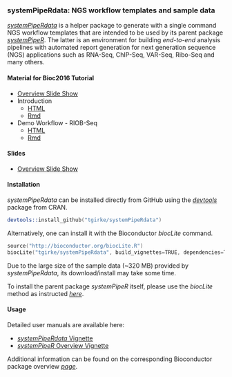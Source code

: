 
### systemPipeRdata: NGS workflow templates and sample data

[_systemPipeRdata_](http://bioconductor.org/packages/devel/systemPipeRdata) is a helper 
package to generate with a single command NGS workflow templates that are intended to
be used by its parent package [_systemPipeR_](http://www.bioconductor.org/packages/devel/bioc/html/systemPipeR.html). 
The latter is an environment for building *end-to-end* analysis pipelines with
automated report generation for next generation sequence (NGS) applications
such as RNA-Seq, ChIP-Seq, VAR-Seq, Ribo-Seq and many others. 

#### Material for Bioc2016 Tutorial 
+ [Overview Slide Show](https://docs.google.com/presentation/d/175aup31LvnbIJUAvEEoSkpGsKgtBJ2RpQYd0Gs23dLo/embed?start=false&loop=false&delayms=60000)
+ Introduction 
    + [HTML](https://docs.google.com/presentation/d/175aup31LvnbIJUAvEEoSkpGsKgtBJ2RpQYd0Gs23dLo/embed?start=false&loop=false&delayms=60000)
    + [Rmd](https://docs.google.com/presentation/d/175aup31LvnbIJUAvEEoSkpGsKgtBJ2RpQYd0Gs23dLo/embed?start=false&loop=false&delayms=60000)
+ Demo Workflow - RIOB-Seq 
    + [HTML](https://docs.google.com/presentation/d/175aup31LvnbIJUAvEEoSkpGsKgtBJ2RpQYd0Gs23dLo/embed?start=false&loop=false&delayms=60000)
    + [Rmd](https://docs.google.com/presentation/d/175aup31LvnbIJUAvEEoSkpGsKgtBJ2RpQYd0Gs23dLo/embed?start=false&loop=false&delayms=60000)

#### Slides

+ [Overview Slide Show](https://htmlpreview.github.io/?https://raw.githubusercontent.com/tgirke/systemPipeR/master/inst/extdata/slides/systemPipeRslides.html)

#### Installation 
_systemPipeRdata_ can be installed directly from GitHub using the [_devtools_](http://cran.r-project.org/web/packages/devtools/index.html) 
package from CRAN.
```s
devtools::install_github("tgirke/systemPipeRdata")
```

Alternatively, one can install it with the Bioconductor _biocLite_ command.
```s
source("http://bioconductor.org/biocLite.R")
biocLite("tgirke/systemPipeRdata", build_vignettes=TRUE, dependencies=TRUE)
```

Due to the large size of the sample data (~320 MB) provided by _systemPipeRdata_, its download/install may take some time.

To install the parent package _systemPipeR_ itself, please use the _biocLite_ method as instructed 
[_here_](http://www.bioconductor.org/packages/devel/bioc/html/systemPipeR.html).

#### Usage
Detailed user manuals are available here: 
+ [_systemPipeRdata_ Vignette](https://htmlpreview.github.io/?https://github.com/tgirke/systemPipeRdata/blob/master/vignettes/systemPipeRdata.html)
+ [_systemPipeR_ Overview Vignette](https://htmlpreview.github.io/?https://github.com/tgirke/systemPipeR/blob/master/vignettes/systemPipeR.html)

Additional information can be found on the corresponding Bioconductor package overview 
[_page_](http://www.bioconductor.org/packages/devel/bioc/html/systemPipeR.html).
